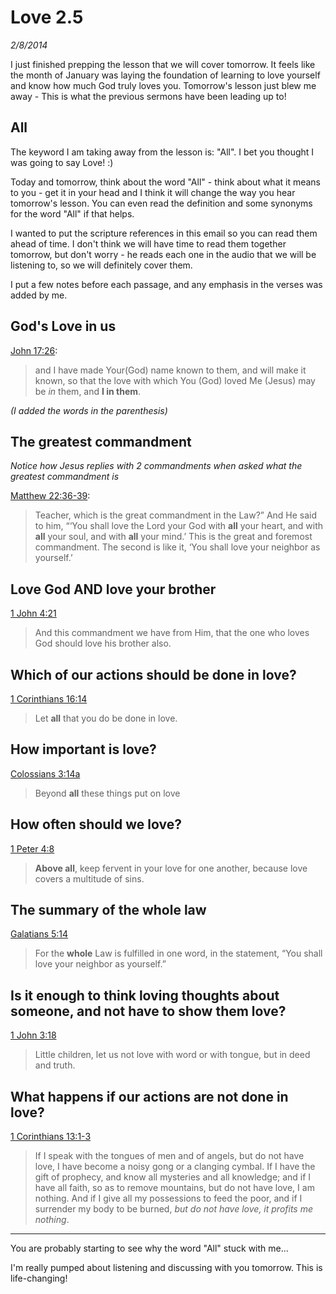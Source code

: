 # Love 2.5
*2/8/2014*

<!-- Intro Email -->

I just finished prepping the lesson that we will cover tomorrow.  It feels like the month of January was laying the foundation of learning to love yourself and know how much God truly loves you.  Tomorrow's lesson just blew me away - This is what the previous sermons have been leading up to!

## All
The keyword I am taking away from the lesson is: "All".  I bet you thought I was going to say Love! :)  

Today and tomorrow, think about the word "All" - think about what it means to you - get it in your head and I think it will change the way you hear tomorrow's lesson.  You can even read the definition and some synonyms for the word "All" if that helps.

I wanted to put the scripture references in this email so you can read them ahead of time.  I don't think we will have time to read them together tomorrow, but don't worry - he reads each one in the audio that we will be listening to, so we will definitely cover them.  

I put a few notes before each passage, and any emphasis in the verses was added by me.

## God's Love in us
[John 17:26](https://www.biblegateway.com/passage/?search=John+17%3A26&version=NASB):

> and I have made Your(God) name known to them, and will make it known, so that the love with which You (God) loved Me (Jesus) may be *in* them, and **I in them**.

*(I added the words in the parenthesis)*

## The greatest commandment 
*Notice how Jesus replies with 2 commandments when asked what the greatest commandment is*

[Matthew 22:36-39](https://www.biblegateway.com/passage/?search=Matthew+22%3A36-39&version=NASB):

> Teacher, which is the great commandment in the Law?” And He said to him, “‘You shall love the Lord your God with **all** your heart, and with **all** your soul, and with **all** your mind.’ This is the great and foremost commandment. The second is like it, ‘You shall love your neighbor as yourself.’

## Love God AND love your brother
[1 John 4:21](https://www.biblegateway.com/passage/?search=1+John+4%3A21&version=NASB) 

> And this commandment we have from Him, that the one who loves God should love his brother also.

## Which of our actions should be done in love? 
[1 Corinthians 16:14](https://www.biblegateway.com/passage/?search=1+John+4%3A21&version=NASB) 

> Let **all** that you do be done in love.

## How important is love?
[Colossians 3:14a](https://www.biblegateway.com/passage/?search=Colossians+3%3A14a&version=NASB)

> Beyond **all** these things put on love

## How often should we love? 
[1 Peter 4:8](https://www.biblegateway.com/passage/?search=1+Peter+4%3A8&version=NASB)

> **Above all**, keep fervent in your love for one another, because love covers a multitude of sins.

## The summary of the whole law
[Galatians 5:14](https://www.biblegateway.com/passage/?search=Galatians+5%3A14&version=NASB)

> For the **whole** Law is fulfilled in one word, in the statement, “You shall love your neighbor as yourself.”

## Is it enough to think loving thoughts about someone, and not have to show them love?
[1 John 3:18](https://www.biblegateway.com/passage/?search=1+John+3%3A18&version=NASB)

> Little children, let us not love with word or with tongue, but in deed and truth.

## What happens if our actions are not done in love? 

[1 Corinthians 13:1-3](https://www.biblegateway.com/passage/?search=1+Corinthians+13%3A1-3&version=NASB)

> If I speak with the tongues of men and of angels, but do not have love, I have become a noisy gong or a clanging cymbal. If I have the gift of prophecy, and know all mysteries and all knowledge; and if I have all faith, so as to remove mountains, but do not have love, I am nothing. And if I give all my possessions to feed the poor, and if I surrender my body to be burned, *but do not have love, it profits me nothing*.

------------------------

You are probably starting to see why the word "All" stuck with me...

I'm really pumped about listening and discussing with you tomorrow.  This is life-changing!
